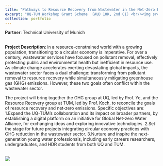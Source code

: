 ```yaml
---
title: "Pathways to Resource Recovery from Wastewater in the Net-Zero Era"
excerpt: "UQ-TUM Workshop Grant Scheme  (AUD 10K, 2nd CI) <br/><img src='/images/UQ-TUM workshop.png'>"
collection: portfolio
---
```

**Partner**: Technical University of Munich

<br/>**Project Description**: In a resource-constrained world with a growing population, transitioning to a circular economy is imperative. For over a century, wastewater services have focused on pollutant removal, effectively protecting public and environmental health but inefficient in resource use. As climate change accelerates exerting devastating global impacts, the wastewater sector faces a dual challenge: transforming from pollutant removal to resource recovery while simultaneously mitigating greenhouse gas (GHG) emissions. However, these two goals often conflict within the wastewater sector. 

The project will bring together the GHG group at UQ, led by Prof. Ye, and the Resource Recovery group at TUM, led by Prof. Koch, to reconcile the goals of resource recovery and net-zero emissions. Specific objectives are:
1.Expand the UQ-TUM’s collaboration and its impact on broader partners, by establishing a digital platform on an initiative for Global Net-zero Water Alliance, for exchanging ideas and exploring innovative technologies.
2.Set the stage for future projects integrating circular economy practices with GHG reduction in the wastewater sector.
3.Nurture and inspire the next-generation young water professionals, including early careers researchers, undergraduates, and HDR students from both UQ and TUM.

<br/><img src='/images/UQ-TUM.png'>

